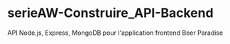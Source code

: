 # serieAW-Construire_API-Backend
API Node.js, Express, MongoDB pour l'application frontend Beer Paradise
